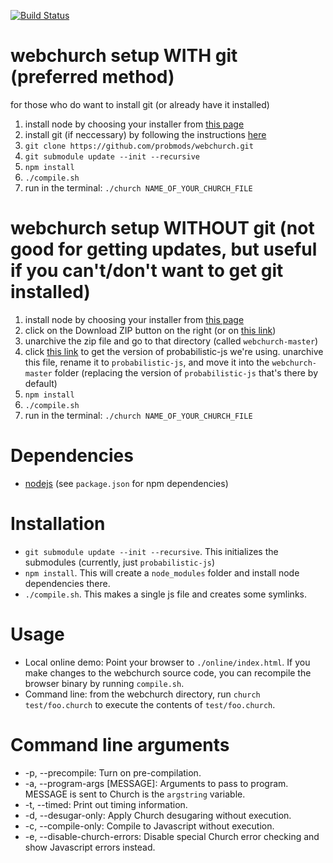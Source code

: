 [![Build Status](https://travis-ci.org/probmods/webchurch.png?branch=master)](https://travis-ci.org/probmods/webchurch)

webchurch setup WITH git (preferred method)
============
for those who do want to install git (or already have it installed)
1. install node by choosing your installer from [this page](http://nodejs.org/download/)
2. install git (if neccessary) by following the instructions [here](http://git-scm.com/downloads)
2. `git clone https://github.com/probmods/webchurch.git`
2. `git submodule update --init --recursive`
5. `npm install`
6. `./compile.sh`
7. run in the terminal: `./church NAME_OF_YOUR_CHURCH_FILE`

webchurch setup WITHOUT git (not good for getting updates, but useful if you can't/don't want to get git installed)
============
1. install node by choosing your installer from [this page](http://nodejs.org/download/)
2. click on the Download ZIP button on the right (or on [this link](https://github.com/probmods/webchurch/archive/master.zip))
3. unarchive the zip file and go to that directory (called `webchurch-master`)
4. click [this link](https://github.com/dritchie/probabilistic-js/archive/15641a6e5d1e4d070767333521cc98eb8ec752ce.zip) to get the version of probabilistic-js we're using. unarchive this file, rename it to `probabilistic-js`, and move it into the `webchurch-master` folder (replacing the version of `probabilistic-js` that's there by default)
5. `npm install`
6. `./compile.sh`
7. run in the terminal: `./church NAME_OF_YOUR_CHURCH_FILE`

Dependencies
============
- [nodejs](http://nodejs.org/download/) (see `package.json` for npm dependencies)


Installation
============

- `git submodule update --init --recursive`. This initializes the submodules (currently, just `probabilistic-js`)
- `npm install`. This will create a `node_modules` folder and install node dependencies there.
- `./compile.sh`. This makes a single js file and creates some symlinks.

Usage
=====

- Local online demo: Point your browser to `./online/index.html`. If you make changes to the webchurch source code, you can recompile the browser binary by running `compile.sh`.
- Command line: from the webchurch directory, run `church test/foo.church` to execute the contents of `test/foo.church`.

Command line arguments
======================

- -p, --precompile: Turn on pre-compilation.
- -a, --program-args [MESSAGE]: Arguments to pass to program. MESSAGE is sent to Church is the `argstring` variable.
- -t, --timed: Print out timing information.
- -d, --desugar-only: Apply Church desugaring without execution.
- -c, --compile-only: Compile to Javascript without execution.
- -e, --disable-church-errors: Disable special Church error checking and show Javascript errors instead.